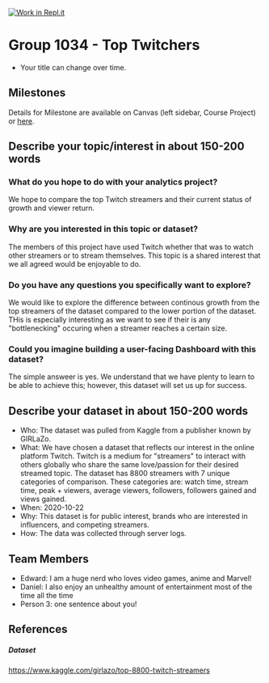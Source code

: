 [![Work in Repl.it](https://classroom.github.com/assets/work-in-replit-14baed9a392b3a25080506f3b7b6d57f295ec2978f6f33ec97e36a161684cbe9.svg)](https://classroom.github.com/online_ide?assignment_repo_id=364309&assignment_repo_type=GroupAssignmentRepo)
# Group 1034 - Top Twitchers 

- Your title can change over time.

## Milestones

Details for Milestone are available on Canvas (left sidebar, Course Project) or [here](https://firas.moosvi.com/courses/data301/project/milestone01.html).

## Describe your topic/interest in about 150-200 words
### What do you hope to do with your analytics project?
We hope to compare the top Twitch streamers and their current status of growth and viewer return.
### Why are you interested in this topic or dataset?
The members of this project have used Twitch whether that was to watch other streamers or to stream themselves. This topic is a shared interest that we all agreed would be enjoyable to do.
### Do you have any questions you specifically want to explore?
We would like to explore the difference between continous growth from the top streamers of the dataset compared to the lower portion of the dataset. THis is especially interesting as we want to see if their is any "bottlenecking" occuring when a streamer reaches a certain size.
### Could you imagine building a user-facing Dashboard with this dataset?
The simple answeer is yes. We understand that we have plenty to learn to be able to achieve this; however, this dataset will set us up for success. 

## Describe your dataset in about 150-200 words
+ Who: The dataset was pulled from Kaggle from a publisher known by GIRLaZo.
+ What: We have chosen a dataset that reflects our interest in the online platform Twitch. Twitch is a medium for "streamers" to interact with others globally who share the same love/passion for their desired streamed topic. The dataset has 8800 streamers with 7 unique categories of comparison. These categories are: watch time, stream time, peak + viewers, average viewers, followers, followers gained and views gained.
+ When: 2020-10-22
+ Why: This dataset is for public interest, brands who are interested in influencers, and competing streamers.
+ How: The data was collected through server logs.

## Team Members

- Edward: I am a huge nerd who loves video games, anime and Marvel!
- Daniel: I also enjoy an unhealthy amount of entertainment most of the time all the time
- Person 3: one sentence about you!

## References

##### Dataset
https://www.kaggle.com/girlazo/top-8800-twitch-streamers
